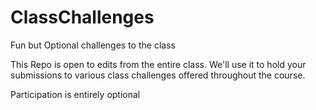 # ClassChallenges
Fun but Optional challenges to the class


This Repo is open to edits from the entire class. We'll use it to hold your submissions to various class challenges offered throughout the course.

Participation is entirely optional
